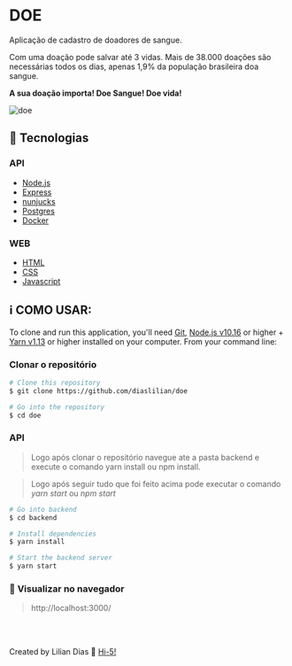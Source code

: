 # DOE

Aplicação de cadastro de doadores de sangue.

Com uma doação pode salvar até 3 vidas. Mais de 38.000 doações são necessárias todos os dias, apenas 1,9% da população brasileira doa sangue.

**A sua doação importa! Doe Sangue! Doe vida!**

![doe](https://user-images.githubusercontent.com/47895394/74791325-ee047e80-5298-11ea-9aee-3d8b2e4f369e.gif)

## :rocket: Tecnologias

### API

- [Node.js](nodejs)
- [Express](https://expressjs.com/)
- [nunjucks](https://www.npmjs.com/package/nunjucks)
- [Postgres](https://www.postgresql.org/)
- [Docker](https://www.docker.com/)

### WEB

- [HTML]()
- [CSS]()
- [Javascript]()

## :information_source: COMO USAR:

To clone and run this application, you'll need [Git](https://git-scm.com), [Node.js v10.16](nodejs) or higher + [Yarn v1.13](yarn) or higher installed on your computer. From your command line:

### **Clonar o repositório**

```bash
# Clone this repository
$ git clone https://github.com/diaslilian/doe

# Go into the repository
$ cd doe
```

### **API**

> Logo após clonar o repositório navegue ate a pasta backend e execute o comando yarn install ou npm install.

> Logo após seguir tudo que foi feito acima pode executar o comando _yarn start_ ou _npm start_

```bash
# Go into backend
$ cd backend

# Install dependencies
$ yarn install

# Start the backend server
$ yarn start
```

### :eyes: **Visualizar no navegador**

> http://localhost:3000/

<br><br>

Created by Lilian Dias :wave: [Hi-5!](https://www.linkedin.com/in/dias-lilian/)

